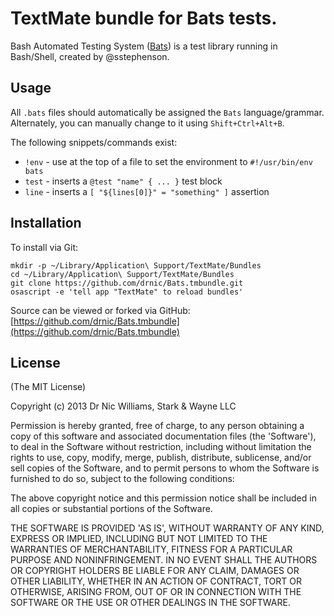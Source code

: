 # TextMate bundle for Bats tests.

Bash Automated Testing System ([Bats](https://github.com/sstephenson/bats)) is a test library running in Bash/Shell, created by @sstephenson.

## Usage

All `.bats` files should automatically be assigned the `Bats` language/grammar. Alternately, you can manually change to it using `Shift+Ctrl+Alt+B`.

The following snippets/commands exist:

* `!env` - use at the top of a file to set the environment to `#!/usr/bin/env bats`
* `test` - inserts a `@test "name" { ... }` test block
* `line` - inserts a `[ "${lines[0]}" = "something" ]` assertion

## Installation

To install via Git:

    mkdir -p ~/Library/Application\ Support/TextMate/Bundles
    cd ~/Library/Application\ Support/TextMate/Bundles
    git clone https://github.com/drnic/Bats.tmbundle.git
    osascript -e 'tell app "TextMate" to reload bundles'

Source can be viewed or forked via GitHub: [https://github.com/drnic/Bats.tmbundle](https://github.com/drnic/Bats.tmbundle)


## License

(The MIT License)

Copyright (c) 2013 Dr Nic Williams, Stark & Wayne LLC

Permission is hereby granted, free of charge, to any person obtaining
a copy of this software and associated documentation files (the
'Software'), to deal in the Software without restriction, including
without limitation the rights to use, copy, modify, merge, publish,
distribute, sublicense, and/or sell copies of the Software, and to
permit persons to whom the Software is furnished to do so, subject to
the following conditions:

The above copyright notice and this permission notice shall be
included in all copies or substantial portions of the Software.

THE SOFTWARE IS PROVIDED 'AS IS', WITHOUT WARRANTY OF ANY KIND,
EXPRESS OR IMPLIED, INCLUDING BUT NOT LIMITED TO THE WARRANTIES OF
MERCHANTABILITY, FITNESS FOR A PARTICULAR PURPOSE AND NONINFRINGEMENT.
IN NO EVENT SHALL THE AUTHORS OR COPYRIGHT HOLDERS BE LIABLE FOR ANY
CLAIM, DAMAGES OR OTHER LIABILITY, WHETHER IN AN ACTION OF CONTRACT,
TORT OR OTHERWISE, ARISING FROM, OUT OF OR IN CONNECTION WITH THE
SOFTWARE OR THE USE OR OTHER DEALINGS IN THE SOFTWARE.
